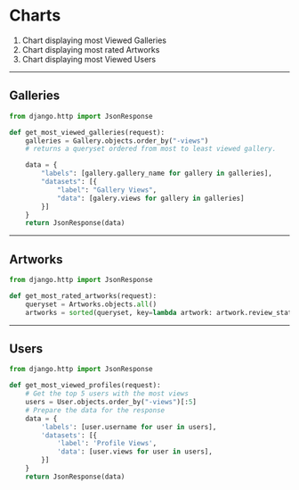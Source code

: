 # Charts

1. Chart displaying most Viewed Galleries
2. Chart displaying most rated Artworks
3. Chart displaying most Viewed Users

***
## Galleries
``` python
from django.http import JsonResponse

def get_most_viewed_galleries(request):
    galleries = Gallery.objects.order_by("-views")
    # returns a queryset ordered from most to least viewed gallery.

    data = {
        "labels": [gallery.gallery_name for gallery in galleries],
        "datasets": [{
            "label": "Gallery Views",
            "data": [galery.views for gallery in galleries]
        }]
    }
    return JsonResponse(data)
```

***
## Artworks
```python
from django.http import JsonResponse

def get_most_rated_artworks(request):
    queryset = Artworks.objects.all()
    artworks = sorted(queryset, key=lambda artwork: artwork.review_status["rating"], reverse=True)
```

***
## Users
```python
from django.http import JsonResponse

def get_most_viewed_profiles(request):
    # Get the top 5 users with the most views
    users = User.objects.order_by("-views")[:5]
    # Prepare the data for the response
    data = {
        'labels': [user.username for user in users],
        'datasets': [{
            'label': 'Profile Views',
            'data': [user.views for user in users],
        }]
    }
    return JsonResponse(data)
```